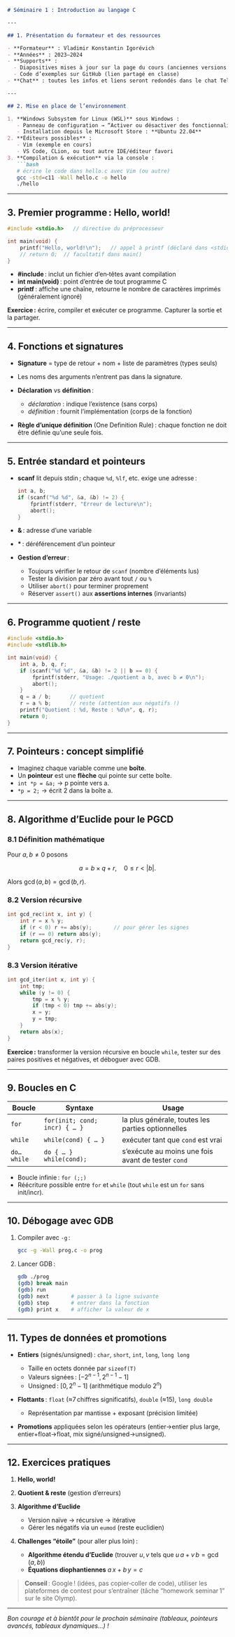 ````markdown
# Séminaire 1 : Introduction au langage C

---

## 1. Présentation du formateur et des ressources

- **Formateur** : Vladimir Konstantin Igorévich  
- **Années** : 2023–2024  
- **Supports** :  
  - Diapositives mises à jour sur la page du cours (anciennes versions disponibles)  
  - Code d’exemples sur GitHub (lien partagé en classe)  
- **Chat** : toutes les infos et liens seront redondés dans le chat Telegram  

---

## 2. Mise en place de l’environnement

1. **Windows Subsystem for Linux (WSL)** sous Windows :
   - Panneau de configuration → “Activer ou désactiver des fonctionnalités Windows” → “Sous-système Windows pour Linux”  
   - Installation depuis le Microsoft Store : **Ubuntu 22.04**  
2. **Éditeurs possibles** :
   - Vim (exemple en cours)  
   - VS Code, CLion, ou tout autre IDE/éditeur favori  
3. **Compilation & exécution** via la console :
   ```bash
   # écrire le code dans hello.c avec Vim (ou autre)
   gcc -std=c11 -Wall hello.c -o hello
   ./hello
````

---

## 3. Premier programme : Hello, world!

```c
#include <stdio.h>   // directive du préprocesseur

int main(void) {
    printf("Hello, world!\n");   // appel à printf (déclaré dans <stdio.h>)
    // return 0;  // facultatif dans main()
}
```

* **#include** : inclut un fichier d’en‑têtes avant compilation
* **int main(void)** : point d’entrée de tout programme C
* **printf** : affiche une chaîne, retourne le nombre de caractères imprimés (généralement ignoré)

**Exercice :** écrire, compiler et exécuter ce programme. Capturer la sortie et la partager.

---

## 4. Fonctions et signatures

* **Signature** = type de retour + nom + liste de paramètres (types seuls)
* Les noms des arguments n’entrent pas dans la signature.
* **Déclaration** vs **définition** :

  * *déclaration* : indique l’existence (sans corps)
  * *définition* : fournit l’implémentation (corps de la fonction)
* **Règle d’unique définition** (One Definition Rule) : chaque fonction ne doit être définie qu’une seule fois.

---

## 5. Entrée standard et pointeurs

* **scanf** lit depuis stdin ; chaque `%d`, `%lf`, etc. exige une adresse :

  ```c
  int a, b;
  if (scanf("%d %d", &a, &b) != 2) {
      fprintf(stderr, "Erreur de lecture\n");
      abort();
  }
  ```
* **&** : adresse d’une variable
* **\*** : déréférencement d’un pointeur
* **Gestion d’erreur** :

  * Toujours vérifier le retour de `scanf` (nombre d’éléments lus)
  * Tester la division par zéro avant tout `/` ou `%`
  * Utiliser `abort()` pour terminer proprement
  * Réserver `assert()` aux **assertions internes** (invariants)

---

## 6. Programme quotient / reste

```c
#include <stdio.h>
#include <stdlib.h>

int main(void) {
    int a, b, q, r;
    if (scanf("%d %d", &a, &b) != 2 || b == 0) {
        fprintf(stderr, "Usage: ./quotient a b, avec b ≠ 0\n");
        abort();
    }
    q = a / b;      // quotient
    r = a % b;      // reste (attention aux négatifs !)
    printf("Quotient : %d, Reste : %d\n", q, r);
    return 0;
}
```

---

## 7. Pointeurs : concept simplifié

* Imaginez chaque variable comme une **boîte**.
* Un **pointeur** est une **flèche** qui pointe sur cette boîte.
* `int *p = &a;` → p pointe vers a.
* `*p = 2;` → écrit 2 dans la boîte a.

---

## 8. Algorithme d’Euclide pour le PGCD

### 8.1 Définition mathématique

Pour $a, b \neq 0$ posons

$$
a = b \times q + r,\quad 0 \le r < |b|.
$$

Alors $\gcd(a,b) = \gcd(b, r)$.

### 8.2 Version récursive

```c
int gcd_rec(int x, int y) {
    int r = x % y;
    if (r < 0) r += abs(y);       // pour gérer les signes
    if (r == 0) return abs(y);
    return gcd_rec(y, r);
}
```

### 8.3 Version itérative

```c
int gcd_iter(int x, int y) {
    int tmp;
    while (y != 0) {
        tmp = x % y;
        if (tmp < 0) tmp += abs(y);
        x = y;
        y = tmp;
    }
    return abs(x);
}
```

**Exercice :** transformer la version récursive en boucle `while`, tester sur des paires positives et négatives, et déboguer avec GDB.

---

## 9. Boucles en C

| Boucle     | Syntaxe                       | Usage                                              |
| ---------- | ----------------------------- | -------------------------------------------------- |
| `for`      | `for(init; cond; incr) { … }` | la plus générale, toutes les parties optionnelles  |
| `while`    | `while(cond) { … }`           | exécuter tant que `cond` est vrai                  |
| `do…while` | `do { … } while(cond);`       | s’exécute au moins une fois avant de tester `cond` |

* Boucle infinie : `for (;;)`
* Réécriture possible entre `for` et `while` (tout `while` est un `for` sans init/incr).

---

## 10. Débogage avec GDB

1. Compiler avec `-g` :

   ```bash
   gcc -g -Wall prog.c -o prog
   ```
2. Lancer GDB :

   ```bash
   gdb ./prog
   (gdb) break main
   (gdb) run
   (gdb) next       # passer à la ligne suivante
   (gdb) step       # entrer dans la fonction
   (gdb) print x    # afficher la valeur de x
   ```

---

## 11. Types de données et promotions

* **Entiers** (signés/unsigned) : `char`, `short`, `int`, `long`, `long long`

  * Taille en octets donnée par `sizeof(T)`
  * Valeurs signées : $[-2^{n-1}, 2^{n-1}-1]$
  * Unsigned : $[0, 2^n-1]$ (arithmétique modulo $2^n$)
* **Flottants** : `float` (≈7 chiffres significatifs), `double` (≈15), `long double`

  * Représentation par mantisse + exposant (précision limitée)
* **Promotions** appliquées selon les opérateurs (entier→entier plus large, entier+float→float, mix signé/unsigned→unsigned).

---

## 12. Exercices pratiques

1. **Hello, world!**
2. **Quotient & reste** (gestion d’erreurs)
3. **Algorithme d’Euclide**

   * Version naïve → récursive → itérative
   * Gérer les négatifs via un `eumod` (reste euclidien)
4. **Challenges “étoile”** (pour aller plus loin) :

   * **Algorithme étendu d’Euclide** (trouver $u,v$ tels que $u\,a + v\,b = \gcd(a,b)$)
   * **Équations diophantiennes** $a\,x + b\,y = c$

> **Conseil** : Google ! (idées, pas copier‑coller de code), utiliser les plateformes de contest pour s’entraîner (tâche “homework seminar 1” sur le site Olymp).

---

*Bon courage et à bientôt pour le prochain séminaire (tableaux, pointeurs avancés, tableaux dynamiques…) !*
